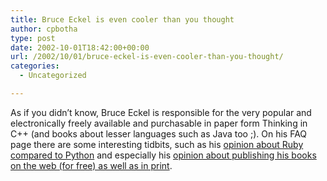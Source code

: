 ```yaml
---
title: Bruce Eckel is even cooler than you thought
author: cpbotha
type: post
date: 2002-10-01T18:42:00+00:00
url: /2002/10/01/bruce-eckel-is-even-cooler-than-you-thought/
categories:
  - Uncategorized

---
```

As if you didn&#8217;t know, Bruce Eckel is responsible for the very popular and electronically freely available and purchasable in paper form Thinking in C++ (and books about lesser languages such as Java too ;). On his FAQ page there are some interesting tidbits, such as his [opinion about Ruby compared to Python][1] and especially his [opinion about publishing his books on the web (for free) as well as in print][2].

 [1]: http://www.mindview.net/Etc/FAQ.html#Ruby
 [2]: http://www.mindview.net/Etc/FAQ.html#BooksOnWeb